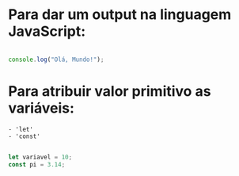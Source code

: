 # Para dar um output na linguagem JavaScript:

~~~~javascript

console.log("Olá, Mundo!");

~~~~

# Para atribuir valor primitivo as variáveis:

    - 'let' 
    - 'const'
    
~~~javascript

let variavel = 10;
const pi = 3.14;

~~~~